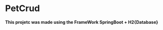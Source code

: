 # PetCrud

<h4>This projetc was made using the FrameWork SpringBoot + H2{Database}</h4>

<div>






</div>
